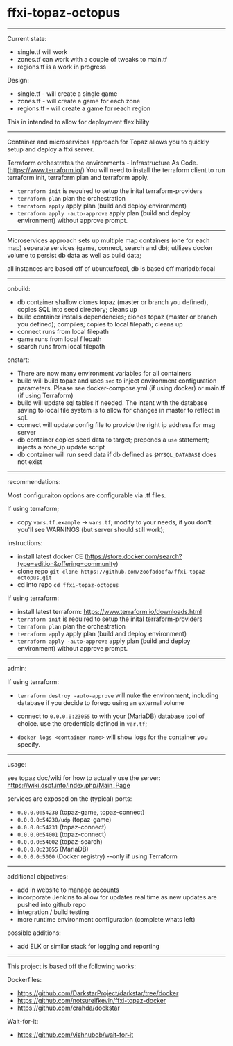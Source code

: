 # ffxi-topaz-octopus

---

Current state:
- single.tf will work
- zones.tf can work with a couple of tweaks to main.tf
- regions.tf is a work in progress

Design:
- single.tf - will create a single game
- zones.tf - will create a game for each zone
- regions.tf - will create a game for reach region

This in intended to allow for deployment flexibility

---
Container and microservices approach for Topaz allows you to quickly setup and deploy a ffxi server.

Terraform orchestrates the environments - Infrastructure As Code. (https://www.terraform.io/) You will need to install the terraform client to run terraform init, terraform plan and terraform apply.

* `terraform init` is required to setup the inital terraform-providers
* `terraform plan` plan the orchestration
* `terraform apply` apply plan (build and deploy environment)
* `terraform apply -auto-approve` apply plan (build and deploy environment) without approve prompt.

---

Microservices approach sets up multiple map containers (one for each map)
seperate services (game, connect, search and db); utilizes docker volume to persist db data as well as build data;

all instances are based off of ubuntu:focal, db is based off mariadb:focal

---

onbuild:
- db container shallow clones topaz (master or branch you defined), copies SQL into seed directory; cleans up
- build container installs dependencies; clones topaz (master or branch you defined); compiles; copies to local filepath; cleans up
- connect runs from local filepath
- game runs from local filepath
- search runs from local filepath

onstart:
- There are now many environment variables for all containers
- build will build topaz and uses `sed` to inject environment configuration parameters. Please see docker-compose.yml (if using docker) or main.tf (if using Terraform)
- build will update sql tables if needed. The intent with the database saving to local file system is to allow for changes in master to reflect in sql.
- connect will update config file to provide the right ip address for msg server
- db container copies seed data to target; prepends a `use` statement; injects a zone_ip update script
- db container will run seed data if db defined as `$MYSQL_DATABASE` does not exist

---

recommendations:

Most configuraiton options are configurable via .tf files.

If using terraform;
- copy `vars.tf.example` -> `vars.tf`; modify to your needs, if you don't you'll see WARNINGS (but server should still work);

instructions:

* install latest docker CE (https://store.docker.com/search?type=edition&offering=community)
* clone repo `git clone https://github.com/zoofadoofa/ffxi-topaz-octopus.git`
* cd into repo `cd ffxi-topaz-octopus`

If using terraform:
* install latest terraform: https://www.terraform.io/downloads.html
* `terraform init` is required to setup the inital terraform-providers
* `terraform plan` plan the orchestration
* `terraform apply` apply plan (build and deploy environment)
* `terraform apply -auto-approve` apply plan (build and deploy environment) without approve prompt.

---

admin:


If using terraform:
* `terraform destroy -auto-approve` will nuke the environment, including database if you decide to forego using an external volume
* connect to `0.0.0.0:23055` to with your (MariaDB) database tool of choice. use the credentials defined in `var.tf`;

* `docker logs <container name>` will show logs for the container you specify.

---

usage:

see topaz doc/wiki for how to actually use the server: https://wiki.dspt.info/index.php/Main_Page

services are exposed on the (typical) ports:

- `0.0.0.0:54230` (topaz-game, topaz-connect)
- `0.0.0.0:54230/udp` (topaz-game)
- `0.0.0.0:54231` (topaz-connect)
- `0.0.0.0:54001` (topaz-connect)
- `0.0.0.0:54002` (topaz-search)
- `0.0.0.0:23055` (MariaDB)
- `0.0.0.0:5000` (Docker registry) --only if using Terraform

---

additional objectives:
* add in website to manage accounts
* incorporate Jenkins to allow for updates real time as new updates are pushed into github repo
* integration / build testing
* more runtime environment configuration (complete whats left)

possible additions:
* add ELK or similar stack for logging and reporting

---
This project is based off the following works:

Dockerfiles:
* https://github.com/DarkstarProject/darkstar/tree/docker
* https://github.com/notsureifkevin/ffxi-topaz-docker
* https://github.com/crahda/dockstar

Wait-for-it:
* https://github.com/vishnubob/wait-for-it